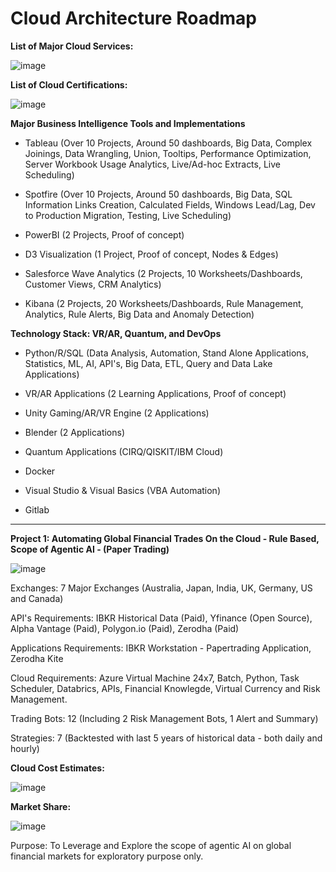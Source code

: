 # Cloud Architecture Roadmap

**List of Major Cloud Services:**

![image](https://github.com/user-attachments/assets/f1f436e3-9a04-404d-9430-4789b62d8e8e)


**List of Cloud Certifications:**

![image](https://github.com/user-attachments/assets/e49f436d-6968-4a62-ae4a-5137e4397b5c)


**Major Business Intelligence Tools and Implementations** 

- Tableau (Over 10 Projects, Around 50 dashboards, Big Data, Complex Joinings, Data Wrangling, Union, Tooltips, Performance Optimization, Server Workbook Usage Analytics, Live/Ad-hoc Extracts, Live Scheduling)

- Spotfire (Over 10 Projects, Around 50 dashboards, Big Data, SQL Information Links Creation, Calculated Fields, Windows Lead/Lag, Dev to Production Migration, Testing, Live Scheduling)
  
- PowerBI (2 Projects, Proof of concept)
  
- D3 Visualization (1 Project, Proof of concept, Nodes & Edges)
  
- Salesforce Wave Analytics (2 Projects, 10 Worksheets/Dashboards, Customer Views, CRM Analytics)
  
- Kibana (2 Projects, 20 Worksheets/Dashboards, Rule Management, Analytics, Rule Alerts, Big Data and Anomaly Detection)


**Technology Stack: VR/AR, Quantum, and DevOps**

- Python/R/SQL (Data Analysis, Automation, Stand Alone Applications, Statistics, ML, AI, API's, Big Data, ETL, Query and Data Lake Applications)

- VR/AR Applications (2 Learning Applications, Proof of concept)

- Unity Gaming/AR/VR Engine (2 Applications)

- Blender (2 Applications)

- Quantum Applications (CIRQ/QISKIT/IBM Cloud)

- Docker

- Visual Studio & Visual Basics (VBA Automation)

- Gitlab

--------------------------------

**Project 1: Automating Global Financial Trades On the Cloud - Rule Based, Scope of Agentic AI - (Paper Trading)**

![image](https://github.com/user-attachments/assets/9895a30e-e6df-446c-8fc2-14dff00f7b42)

Exchanges: 7 Major Exchanges (Australia, Japan, India, UK, Germany, US and Canada) 

API's Requirements: IBKR Historical Data (Paid), Yfinance (Open Source), Alpha Vantage (Paid), Polygon.io (Paid), Zerodha (Paid)

Applications Requirements: IBKR Workstation - Papertrading Application, Zerodha Kite

Cloud Requirements: Azure Virtual Machine 24x7, Batch, Python, Task Scheduler, Databrics, APIs, Financial Knowlegde, Virtual Currency and Risk Management.

Trading Bots: 12 (Including 2 Risk Management Bots, 1 Alert and Summary)

Strategies: 7 (Backtested with last 5 years of historical data - both daily and hourly)

**Cloud Cost Estimates:**

![image](https://github.com/user-attachments/assets/4840d5a2-7284-4f8c-bc75-ea157bd0aaea)


**Market Share:**

![image](https://github.com/user-attachments/assets/0c685e1f-a60e-4b4b-bf91-b74d50c1053a)

Purpose: To Leverage and Explore the scope of agentic AI on global financial markets for exploratory purpose only.









